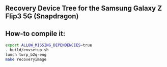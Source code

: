 ## Recovery Device Tree for the Samsung Galaxy Z Flip3 5G (Snapdragon)

## How-to compile it:

```sh
export ALLOW_MISSING_DEPENDENCIES=true
. build/envsetup.sh
lunch twrp_b2q-eng
make recoveryimage
```

